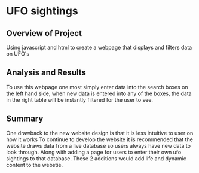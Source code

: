 # UFO sightings

## Overview of Project
Using javascript and html to create a webpage that displays and filters data on UFO's

## Analysis and Results
To use this webpage one most simply enter data into the search boxes on the left hand side, when new data is entered into any of the boxes, the data in the right table will
be instantly filtered for the user to see.

## Summary
One drawback to the new website design is that it is less intuitive to user on how it works
To continue to develop the website it is recommended that the website draws data from a live database so users always have new data to look through.
Along with adding a page for users to enter their own ufo sightings to that database. These 2 additions would add life and dynamic content to the webstie.